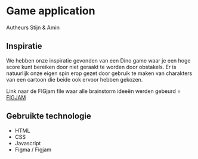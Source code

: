 # Game application

Autheurs Stijn & Amin

## Inspiratie

We hebben onze inspiratie gevonden van een Dino game waar je een hoge score kunt bereiken door niet geraakt te worden door obstakels.
Er is natuurlijk onze eigen spin erop gezet door gebruik te maken van charakters van een cartoon die beide ook ervoor hebben gekozen.

Link naar de FIGjam file waar alle brainstorm ideeën werden gebeurd = [FIGJAM](https://www.figma.com/file/JU5PbSQYA4ErLCuf41bUx6/Brainstorm-voor-app?type=whiteboard&node-id=0%3A1&t=Q8Ax7p6KGDXiO7AQ-1)

## Gebruikte technologie

- HTML
- CSS
- Javascript
- Figma / Figjam
